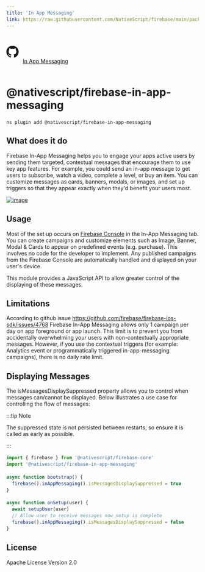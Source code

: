 ```yaml
---
title: 'In App Messaging'
link: https://raw.githubusercontent.com/NativeScript/firebase/main/packages/firebase-in-app-messaging/README.md
---
```


<div style="width: 100%; padding: 1.2em 0em">
	<img alt="github logo" src="../assets/images/github/GitHub-Mark-32px.png" style="display: inline; margin: 1em 0.5em 1em 0em">
	<a href="https://github.com/NativeScript/firebase/tree/main/packages/firebase-in-app-messaging" target="_blank" noopener>In App Messaging</a>
</div>

# @nativescript/firebase-in-app-messaging

```cli
ns plugin add @nativescript/firebase-in-app-messaging
```

## What does it do

Firebase In-App Messaging helps you to engage your apps active users by sending them targeted, contextual messages that encourage them to use key app features. For example, you could send an in-app message to get users to subscribe, watch a video, complete a level, or buy an item. You can customize messages as cards, banners, modals, or images, and set up triggers so that they appear exactly when they'd benefit your users most.

[![image](https://img.youtube.com/vi/5MRKpvKV2pg/hqdefault.jpg)](https://www.youtube.com/watch?v=5MRKpvKV2pg)

## Usage

Most of the set up occurs on [Firebase Console](https://console.firebase.google.com/u/0/project/_/inappmessaging) in the In-App Messaging tab. You can create campaigns and customize elements such as Image, Banner, Modal & Cards to appear on predefined events (e.g. purchase). This involves no code for the developer to implement. Any published campaigns from the Firebase Console are automatically handled and displayed on your user's device.

This module provides a JavaScript API to allow greater control of the displaying of these messages.

## Limitations

According to github issue https://github.com/firebase/firebase-ios-sdk/issues/4768 Firebase In-App Messaging allows only 1 campaign per day on app foreground or app launch. This limit is to prevent you from accidentally overwhelming your users with non-contextually appropriate messages. However, if you use the contextual triggers (for example: Analytics event or programmatically triggered in-app-messaging campaigns), there is no daily rate limit.

## Displaying Messages

The isMessagesDisplaySuppressed property allows you to control when messages can/cannot be displayed. Below illustrates a use case for controlling the flow of messages:

:::tip Note

The suppressed state is not persisted between restarts, so ensure it is called as early as possible.

:::

```ts
import { firebase } from '@nativescript/firebase-core'
import '@nativescript/firebase-in-app-messaging'

async function bootstrap() {
  firebase().inAppMessaging().isMessagesDisplaySuppressed = true
}

async function onSetup(user) {
  await setupUser(user)
  // Allow user to receive messages now setup is complete
  firebase().inAppMessaging().isMessagesDisplaySuppressed = false
}
```

## License

Apache License Version 2.0
